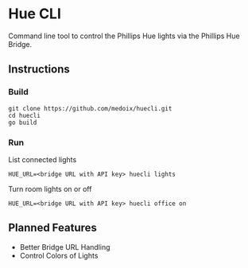 # Hue CLI

Command line tool to control the Phillips Hue lights via the Phillips Hue Bridge.

## Instructions
### Build
```
git clone https://github.com/medoix/huecli.git
cd huecli
go build
```

### Run
List connected lights
```
HUE_URL=<bridge URL with API key> huecli lights
```

Turn room lights on or off
```
HUE_URL=<bridge URL with API key> huecli office on
```

## Planned Features
- Better Bridge URL Handling
- Control Colors of Lights
